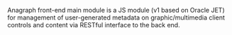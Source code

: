 Anagraph front-end main module is a JS module (v1 based on Oracle JET) for management of user-generated metadata on graphic/multimedia client controls and content via RESTful interface to the back end.
